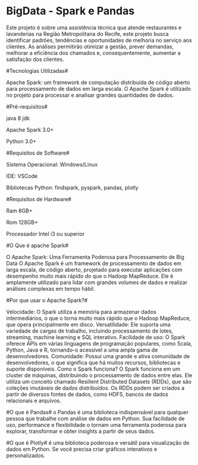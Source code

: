 #  BigData - Spark e Pandas

Este projeto é sobre uma assistência técnica que atende restaurantes e lavanderias na Região Metropolitana do Recife, este projeto busca identificar padrões, tendências e oportunidades de melhoria no serviço aos clientes. As análises permitirão otimizar a gestão, prever demandas, melhorar a eficiência dos chamados e, consequentemente, aumentar a satisfação dos clientes.

#Tecnologias Utilizadas#

Apache Spark: um framework de computação distribuída de código aberto para processamento de dados em larga escala. O Apache Spark é utilizado no projeto para processar e analisar grandes quantidades de dados.


#Pré-requisitos#

java 8 jdk

Apache Spark 3.0+

Python 3.0+

#Requisitos de Software#

Sistema Operacional: Windows/Linux

IDE: VSCode

Bibliotecas Python: findspark, pyspark, pandas, plotly 

#Requisitos de Hardware#

Ram 8GB+

Rom 128GB+

Processador Intel i3 ou superior



#O Que é apache Spark#

O Apache Spark: Uma Ferramenta Poderosa para Processamento de Big Data O Apache Spark é um framework de processamento de dados em larga escala, de código aberto, projetado para executar aplicações com desempenho muito mais rápido do que o Hadoop MapReduce. Ele é amplamente utilizado para lidar com grandes volumes de dados e realizar análises complexas em tempo hábil.

#Por que usar o Apache Spark?#

Velocidade: O Spark utiliza a memória para armazenar dados intermediários, o que o torna muito mais rápido que o Hadoop MapReduce, que opera principalmente em disco. Versatilidade: Ele suporta uma variedade de cargas de trabalho, incluindo processamento de lotes, streaming, machine learning e SQL interativo. Facilidade de uso: O Spark oferece APIs em várias linguagens de programação populares, como Scala, Python, Java e R, tornando-o acessível a uma ampla gama de desenvolvedores. Comunidade: Possui uma grande e ativa comunidade de desenvolvedores, o que significa que há muitos recursos, bibliotecas e suporte disponíveis. Como o Spark funciona? O Spark funciona em um cluster de máquinas, distribuindo o processamento de dados entre elas. Ele utiliza um conceito chamado Resilient Distributed Datasets (RDDs), que são coleções imutáveis de dados distribuídos. Os RDDs podem ser criados a partir de diversos fontes de dados, como HDFS, bancos de dados relacionais e arquivos.

#O que é Pandas#
o Pandas é uma biblioteca indispensável para qualquer pessoa que trabalhe com análise de dados em Python. Sua facilidade de uso, performance e flexibilidade o tornam uma ferramenta poderosa para explorar, transformar e obter insights a partir de seus dados.

#O que é Plotly#
é uma biblioteca poderosa e versátil para visualização de dados em Python. Se você precisa criar gráficos interativos e personalizados.
